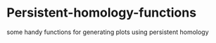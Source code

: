 # Persistent-homology-functions
some handy functions for generating plots using persistent homology
